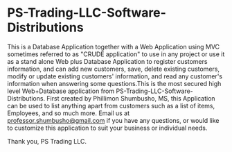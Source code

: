 # PS-Trading-LLC-Software-Distributions
This is a Database Application together with a Web Application using MVC sometimes referred to as "CRUDE application" to use in any project or use it as a stand alone Web plus Database Application to register customers information, and can add new customers, save, delete existing customers, modify or update existing customers' information, and read any customer's information when answering some questions.This is the most secured high level Web+Database application from PS-Trading-LLC-Software-Distributions. First created by Phillimon Shumbusho, MS, this Application can be used to list anything apart from customers such as a list of items, Employees, and so much more. Email us at professor.shumbusho@gmail.com if you have any questions, or would like to customize this application to suit your business or individual needs.

Thank you,
PS Trading LLC.
